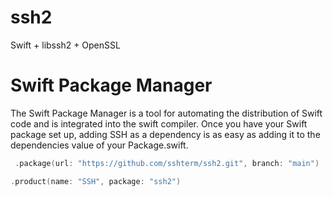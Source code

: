 # ssh2
Swift + libssh2 + OpenSSL


# Swift Package Manager

The Swift Package Manager is a tool for automating the distribution of Swift code and is integrated into the swift compiler. Once you have your Swift package set up, adding SSH as a dependency is as easy as adding it to the dependencies value of your Package.swift.

```swift
 .package(url: "https://github.com/sshterm/ssh2.git", branch: "main")
```

```swift
.product(name: "SSH", package: "ssh2")
```